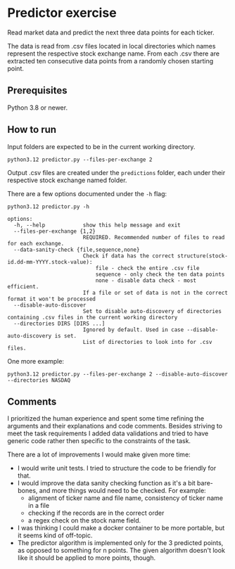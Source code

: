 # Predictor exercise

Read market data and predict the next three data points for each ticker.

The data is read from .csv files located in local directories which names
represent the respective stock exchange name. From each .csv there are
extracted ten consecutive data points from a randomly chosen starting point.


## Prerequisites

Python 3.8 or newer.

## How to run

Input folders are expected to be in the current working directory.

```
python3.12 predictor.py --files-per-exchange 2
```

Output .csv files are created under the `predictions` folder, each under their
respective stock exchange named folder.

There are a few options documented under the `-h` flag:

```
python3.12 predictor.py -h

options:
  -h, --help            show this help message and exit
  --files-per-exchange {1,2}
                        REQUIRED. Recommended number of files to read for each exchange.
  --data-sanity-check {file,sequence,none}
                        Check if data has the correct structure(stock-id.dd-mm-YYYY.stock-value):
                            file - check the entire .csv file
                            sequence - only check the ten data points
                            none - disable data check - most efficient.
                        If a file or set of data is not in the correct format it won't be processed
  --disable-auto-discover
                        Set to disable auto-discovery of directories containing .csv files in the current working directory
  --directories DIRS [DIRS ...]
                        Ignored by default. Used in case --disable-auto-discovery is set.
                        List of directories to look into for .csv files.
```

One more example:
```
python3.12 predictor.py --files-per-exchange 2 --disable-auto-discover --directories NASDAQ
```


## Comments

I prioritized the human experience and spent some time refining the arguments
and their explanations and code comments. Besides striving to meet the task
requirements I added data validations and tried to have generic code rather
then specific to the constraints of the task.

There are a lot of improvements I would make given more time:
 - I would write unit tests. I tried to structure the code to be friendly for
 that.
 - I would improve the data sanity checking function as it's a bit bare-bones,
 and more things would need to be checked. For example:
   - alignment of ticker name and file name, consistency of ticker name in a
file
   - checking if the records are in the correct order
   - a regex check on the stock name field.
 - I was thinking I could make a docker container to be more portable, but it
 seems kind of off-topic.
 - The predictor algorithm is implemented only for the 3 predicted points, as
 opposed to something for n points. The given algorithm doesn't look like it
 should be applied to more points, though.


